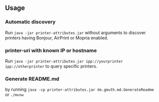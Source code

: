
## Usage

### Automatic discovery

Run  `java -jar printer-attributes.jar` without arguments to discover printers having Bonjour, AirPrint or Mopria enabled.

### printer-uri with known IP or hostname

Run `java -jar printer-attributes.jar ipp://yourprinter ipp://otherprinter` to query specific printers.

### Generate README.md

by running `java -cp printer-attributes.jar de.gmuth.md.GenerateReadme` or `./mvnw`

